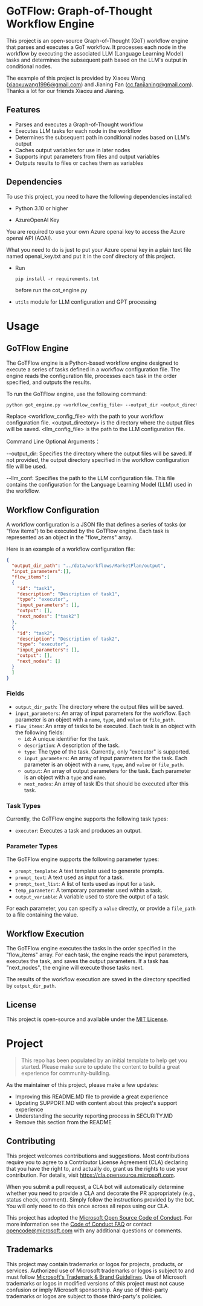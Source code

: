 # GoTFlow: Graph-of-Thought Workflow Engine

This project is an open-source Graph-of-Thought (GoT) workflow engine that parses and executes a GoT workflow. It processes each node in the workflow by executing the associated LLM (Language Learning Model) tasks and determines the subsequent path based on the LLM's output in conditional nodes.

The example of this project is provided by Xiaoxu Wang (xiaoxuwang1996@gmail.com) and Jianing Fan (cc.fanjianing@gmail.com). Thanks a lot for our friends Xiaoxu and Jianing.

## Features

- Parses and executes a Graph-of-Thought workflow
- Executes LLM tasks for each node in the workflow
- Determines the subsequent path in conditional nodes based on LLM's output
- Caches output variables for use in later nodes
- Supports input parameters from files and output variables
- Outputs results to files or caches them as variables

## Dependencies

To use this project, you need to have the following dependencies installed:

- Python 3.10 or higher

- AzureOpenAI Key

You are required to use your own Azure openai key to access the Azure openai API (AOAI).

What you need to do is just to put your Azure openai key in a plain text file named openai_key.txt and put it in the conf directory of this project. 

- Run
	```
	pip install -r requirements.txt 
	```
  before run the cot_engine.py

- `utils` module for LLM configuration and GPT processing


# Usage

## GoTFlow Engine

The GoTFlow engine is a Python-based workflow engine designed to execute a series of tasks defined in a workflow configuration file. The engine reads the configuration file, processes each task in the order specified, and outputs the results.

To run the GoTFlow engine, use the following command:

```bash
python got_engine.py <workflow_config_file> --output_dir <output_directory> --llm_conf <llm_config_file>
```

Replace <workflow_config_file> with the path to your workflow configuration file. <output_directory> is the directory where the output files will be saved. <llm_config_file> is the path to the LLM configuration file.

Command Line Optional Arguments：

--output_dir: Specifies the directory where the output files will be saved. If not provided, the output directory specified in the workflow configuration file will be used.

--llm_conf: Specifies the path to the LLM configuration file. This file contains the configuration for the Language Learning Model (LLM) used in the workflow.

## Workflow Configuration

A workflow configuration is a JSON file that defines a series of tasks (or "flow items") to be executed by the GoTFlow engine. Each task is represented as an object in the "flow_items" array.

Here is an example of a workflow configuration file:

```json
{
  "output_dir_path": "../data/workflows/MarketPlan/output",
  "input_parameters":[],
  "flow_items":[
  {
    "id": "task1",
    "description": "Description of task1",
    "type": "executor",
    "input_parameters": [],
    "output": [],
    "next_nodes": ["task2"]
  },
  {
    "id": "task2",
    "description": "Description of task2",
    "type": "executor",
    "input_parameters": [],
    "output": [],
    "next_nodes": []
  }
  ]
}
```

### Fields

- `output_dir_path`: The directory where the output files will be saved.
- `input_parameters`: An array of input parameters for the workflow. Each parameter is an object with a `name`, `type`, and `value` or `file_path`.
- `flow_items`: An array of tasks to be executed. Each task is an object with the following fields:
  - `id`: A unique identifier for the task.
  - `description`: A description of the task.
  - `type`: The type of the task. Currently, only "executor" is supported.
  - `input_parameters`: An array of input parameters for the task. Each parameter is an object with a `name`, `type`, and `value` or `file_path`.
  - `output`: An array of output parameters for the task. Each parameter is an object with a `type` and `name`.
  - `next_nodes`: An array of task IDs that should be executed after this task.

### Task Types

Currently, the GoTFlow engine supports the following task types:

- `executor`: Executes a task and produces an output.

### Parameter Types

The GoTFlow engine supports the following parameter types:

- `prompt_template`: A text template used to generate prompts.
- `prompt_text`: A text used as input for a task.
- `prompt_text_list`: A list of texts used as input for a task.
- `temp_parameter`: A temporary parameter used within a task.
- `output_variable`: A variable used to store the output of a task.

For each parameter, you can specify a `value` directly, or provide a `file_path` to a file containing the value.

## Workflow Execution

The GoTFlow engine executes the tasks in the order specified in the "flow_items" array. For each task, the engine reads the input parameters, executes the task, and saves the output parameters. If a task has "next_nodes", the engine will execute those tasks next.

The results of the workflow execution are saved in the directory specified by `output_dir_path`.


## License

This project is open-source and available under the [MIT License](https://opensource.org/licenses/MIT).

# Project

> This repo has been populated by an initial template to help get you started. Please
> make sure to update the content to build a great experience for community-building.

As the maintainer of this project, please make a few updates:

- Improving this README.MD file to provide a great experience
- Updating SUPPORT.MD with content about this project's support experience
- Understanding the security reporting process in SECURITY.MD
- Remove this section from the README

## Contributing

This project welcomes contributions and suggestions.  Most contributions require you to agree to a
Contributor License Agreement (CLA) declaring that you have the right to, and actually do, grant us
the rights to use your contribution. For details, visit https://cla.opensource.microsoft.com.

When you submit a pull request, a CLA bot will automatically determine whether you need to provide
a CLA and decorate the PR appropriately (e.g., status check, comment). Simply follow the instructions
provided by the bot. You will only need to do this once across all repos using our CLA.

This project has adopted the [Microsoft Open Source Code of Conduct](https://opensource.microsoft.com/codeofconduct/).
For more information see the [Code of Conduct FAQ](https://opensource.microsoft.com/codeofconduct/faq/) or
contact [opencode@microsoft.com](mailto:opencode@microsoft.com) with any additional questions or comments.

## Trademarks

This project may contain trademarks or logos for projects, products, or services. Authorized use of Microsoft 
trademarks or logos is subject to and must follow 
[Microsoft's Trademark & Brand Guidelines](https://www.microsoft.com/en-us/legal/intellectualproperty/trademarks/usage/general).
Use of Microsoft trademarks or logos in modified versions of this project must not cause confusion or imply Microsoft sponsorship.
Any use of third-party trademarks or logos are subject to those third-party's policies.
